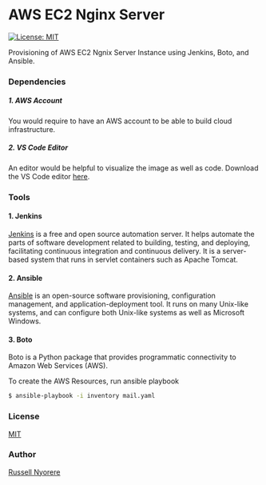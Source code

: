 # AWS EC2 Nginx Server

[![License: MIT](https://img.shields.io/badge/License-MIT-yellow.svg)](https://opensource.org/licenses/MIT)

Provisioning of AWS EC2 Ngnix Server Instance using Jenkins, Boto, and Ansible.

### Dependencies

##### 1. AWS Account

You would require to have an AWS account to be able to build cloud infrastructure.

##### 2. VS Code Editor

An editor would be helpful to visualize the image as well as code. Download the VS Code editor [here](https://code.visualstudio.com/download).

### Tools

#### 1. Jenkins

[Jenkins](https://www.jenkins.io/) is a free and open source automation server. It helps automate the parts of software development related to building, testing, and deploying, facilitating continuous integration and continuous delivery. It is a server-based system that runs in servlet containers such as Apache Tomcat.

#### 2. Ansible

[Ansible](https://www.ansible.com/) is an open-source software provisioning, configuration management, and application-deployment tool. It runs on many Unix-like systems, and can configure both Unix-like systems as well as Microsoft Windows.

#### 3. Boto

Boto is a Python package that provides programmatic connectivity to Amazon Web Services (AWS).

To create the AWS Resources, run ansible playbook

```bash
$ ansible-playbook -i inventory mail.yaml
```

### License

[MIT](https://opensource.org/licenses/MIT)

### Author

[Russell Nyorere](https://neorusse.github.io/)
